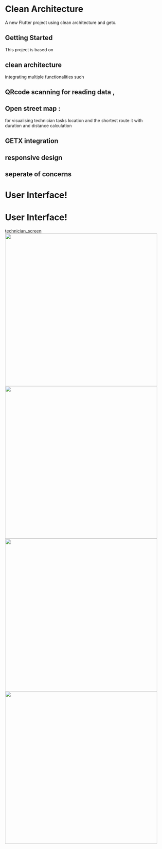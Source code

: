 # Clean Architecture

A new Flutter project using clean architecture and getx.

## Getting Started

This project is based on
## clean architecture 
integrating multiple functionalities such
## QRcode scanning for reading data ,
## Open street map :
for visualising technician tasks  location and the shortest route it with duration and distance calculation 
## GETX integration
## responsive design 
## seperate of concerns

# User Interface!

# User Interface!
[technician_screen](https://github.com/user-attachments/assets/9e99d9c6-c7d9-410c-97a2-6b2ac980207a)
<img src="https://github.com/user-attachments/assets/9e99d9c6-c7d9-410c-97a2-6b2ac980207a" width="500"/>
<img src="https://github.com/user-attachments/assets/cc6b154f-6946-4816-b683-a18a82060ba1" width="500"/>
<img src="https://github.com/user-attachments/assets/bf024647-f0a5-409f-ad59-d151978d1183" width="500"/>
<img src="https://github.com/user-attachments/assets/cb3827e8-410e-4293-bc2e-535a4bcdb032" width="500"/>

